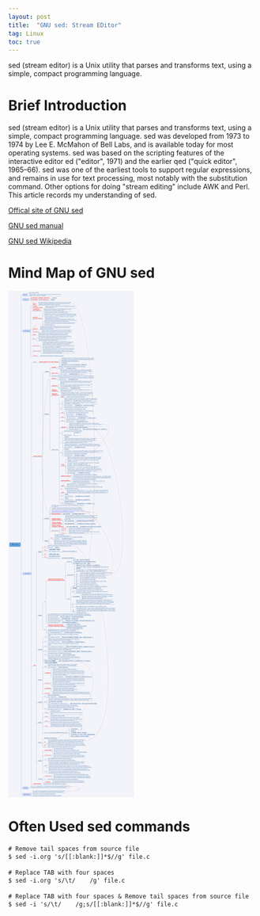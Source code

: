 ```yaml
---
layout: post
title:  "GNU sed: Stream EDitor"
tag: Linux
toc: true
---
```


sed (stream editor) is a Unix utility that parses and transforms text, using a simple, compact programming language.

<!--more-->

# Brief Introduction

 sed (stream editor) is a Unix utility that parses and transforms text, using a simple, compact programming language. sed was developed from 1973 to 1974 by Lee E. McMahon of Bell Labs, and is available today for most operating systems. sed was based on the scripting features of the interactive editor ed ("editor", 1971) and the earlier qed ("quick editor", 1965–66). sed was one of the earliest tools to support regular expressions, and remains in use for text processing, most notably with the substitution command. Other options for doing "stream editing" include AWK and Perl. This article records my understanding of sed.

[Offical site of GNU sed](https://www.gnu.org/software/sed/)

[GNU sed manual](https://www.gnu.org/software/sed/manual/sed.html)

[GNU sed Wikipedia](https://en.wikipedia.org/wiki/Sed)

# Mind Map of GNU sed

![GNU sed Mind Map](/assets/GNU_sed.png)

# Often Used sed commands

```
# Remove tail spaces from source file
$ sed -i.org 's/[[:blank:]]*$//g' file.c

# Replace TAB with four spaces
$ sed -i.org 's/\t/    /g' file.c

# Replace TAB with four spaces & Remove tail spaces from source file
$ sed -i 's/\t/    /g;s/[[:blank:]]*$//g' file.c
```

